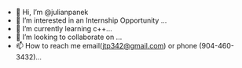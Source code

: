 - 👋 Hi, I’m @julianpanek
- 👀 I’m interested in an Internship Opportunity ...
- 🌱 I’m currently learning c++...
- 💞️ I’m looking to collaborate on  ...
- 📫 How to reach me email(jtp342@gmail.com) or phone (904-460-3432)...

<!---
julianpanek/julianpanek is a ✨ special ✨ repository because its `README.md` (this file) appears on your GitHub profile.
You can click the Preview link to take a look at your changes.
--->
